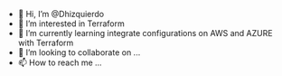 - 👋 Hi, I’m @Dhizquierdo
- 👀 I’m interested in Terraform
- 🌱 I’m currently learning integrate configurations on AWS and AZURE with Terraform
- 💞️ I’m looking to collaborate on ...
- 📫 How to reach me ...

<!---
Dhizquierdo/Dhizquierdo is a ✨ special ✨ repository because its `README.md` (this file) appears on your GitHub profile.
You can click the Preview link to take a look at your changes.
--->
